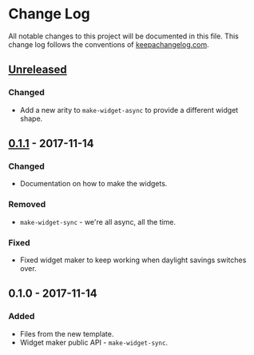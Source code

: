 # Change Log
All notable changes to this project will be documented in this file. This change log follows the conventions of [keepachangelog.com](http://keepachangelog.com/).

## [Unreleased]
### Changed
- Add a new arity to `make-widget-async` to provide a different widget shape.

## [0.1.1] - 2017-11-14
### Changed
- Documentation on how to make the widgets.

### Removed
- `make-widget-sync` - we're all async, all the time.

### Fixed
- Fixed widget maker to keep working when daylight savings switches over.

## 0.1.0 - 2017-11-14
### Added
- Files from the new template.
- Widget maker public API - `make-widget-sync`.

[Unreleased]: https://github.com/your-name/sente-interceptor/compare/0.1.1...HEAD
[0.1.1]: https://github.com/your-name/sente-interceptor/compare/0.1.0...0.1.1

